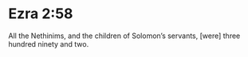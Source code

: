 # Ezra 2:58

All the Nethinims, and the children of Solomon’s servants, [were] three hundred ninety and two.